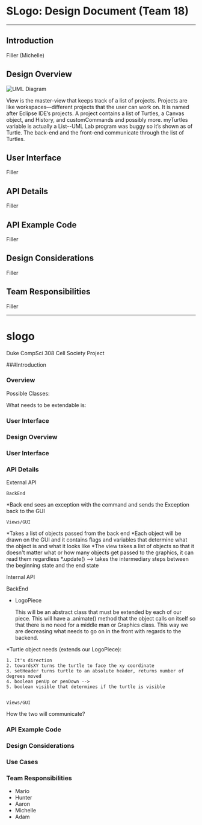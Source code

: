 SLogo: Design Document (Team 18)
===================


----------
Introduction
-----------------------
Filler (Michelle)


Design Overview
-----------------------
![UML Diagram](https://github.com/duke-compsci308-spring2016/slogo_team18/blob/master/UML_frontend.png?raw=true)

View is the master-view that keeps track of a list of projects. Projects are like workspaces—different projects that the user can work on. It is named after Eclipse IDE’s projects. A project contains a list of Turtles, a Canvas object, and History, and customCommands and possibly more. myTurtles variable is actually a List<Turtle>--UML Lab program was buggy so it’s shown as of Turtle. The back-end and the front-end communicate through the list of Turtles.



User Interface
-------------------
Filler

API Details
--------------
Filler


API Example Code
-------------------
Filler

Design Considerations 
--------------
Filler


Team Responsibilities
-----------------
Filler

























--------------------------------------
# slogo
Duke CompSci 308 Cell Society Project


###Introduction



### Overview

Possible Classes:

What needs to be extendable is:

### User Interface


### Design Overview


### User Interface


### API Details
External API 
	
	BackEnd 
*Back end sees an exception with the command and sends the Exception back to the GUI

	
	Views/GUI
*Takes a list of objects passed from the back end
*Each object will be drawn on the GUI and it contains flags and variables that determine what the object is and what it looks like
*The view takes a list of objects so that it doesn't matter what or how many objects get passed to the graphics, it can read them regardless 
*.update() --> takes the intermediary steps between the beginning state and the end state
	
Internal API

BackEnd

* LogoPiece

	This will be an abstract class that must be extended by each of our piece. This will have a .animate() method that the object calls on itself so that there is no need for a middle man or Graphics class. This way we are decreasing what needs to go on in the front with regards to the backend.

*Turtle object needs (extends our LogoPiece):

	1. It's direction
	2. towardsXY turns the turtle to face the xy coordinate
	3. setHeader turns turtle to an absolute header, returns number of degrees moved
	4. boolean penUp or penDown --> 
	5. boolean visible that determines if the turtle is visible

	
	Views/GUI
	
How the two will communicate? 


### API Example Code 


### Design Considerations


### Use Cases



### Team Responsibilities 
* Mario
* Hunter
* Aaron
* Michelle
* Adam
